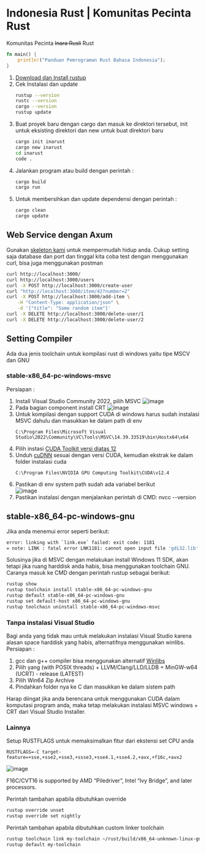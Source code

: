 # Indonesia Rust | Komunitas Pecinta Rust
Komunitas Pecinta <del>Inara Rusli</del> Rust
```rs
fn main() {
    println!("Panduan Pemrograman Rust Bahasa Indonesia");
}
```

1. [Download dan Install rustup](https://www.rust-lang.org/tools/install)  
2. Cek Instalasi dan update
   ```sh
   rustup --version
   rustc --version
   cargo --version
   rustup update
   ```
3. Buat proyek baru dengan cargo dan masuk ke direktori tersebut, init untuk eksisting direktori dan new untuk buat direktori baru
   ```sh
   cargo init inarust
   cargo new inarust
   cd inarust
   code .
   ```
4. Jalankan program atau build dengan perintah :
   ```sh
   cargo build
   cargo run
   ```
5. Untuk membersihkan dan update dependensi dengan perintah :
   ```sh
   cargo clean
   cargo update
   ```

## Web Service dengan Axum

Gunakan [skeleton kami](https://github.com/inarust/inarust) untuk mempermudah hidup anda.
Cukup setting saja database dan port dan tinggal kita coba test dengan menggunakan curl, bisa juga menggunakan postman
```sh
curl http://localhost:3000/
curl http://localhost:3000/users
curl -X POST http://localhost:3000/create-user
curl "http://localhost:3000/item/42?number=2"
curl -X POST http://localhost:3000/add-item \
    -H "Content-Type: application/json" \
    -d '{"title": "Some random item"}'
curl -X DELETE http://localhost:3000/delete-user/1
curl -X DELETE http://localhost:3000/delete-user/2

```

## Setting Compiler

Ada dua jenis toolchain untuk kompilasi rust di windows yaitu tipe MSCV dan GNU

### stable-x86_64-pc-windows-msvc

Persiapan :
1. Install Visual Studio Community 2022, pilih MSVC
   ![image](https://github.com/inarust/inarust.github.io/assets/11188109/d5e16ee3-a331-46fd-aba6-6d86f602486f)  
2. Pada bagian component install CRT
   ![image](https://github.com/inarust/inarust.github.io/assets/11188109/8cfa439d-866f-4077-aeaf-1b4881144c9b)  
3. Untuk kompilasi dengan support CUDA di windows harus sudah instalasi MSVC dahulu dan masukkan ke dalam path di env
   ```env
   C:\Program Files\Microsoft Visual Studio\2022\Community\VC\Tools\MSVC\14.39.33519\bin\Hostx64\x64
   ```
4. Pilih instasi [CUDA Toolkit versi diatas 12](https://developer.nvidia.com/cuda-toolkit)
5. Unduh [cuDNN](https://developer.nvidia.com/rdp/cudnn-archive) sesuai dengan versi CUDA, kemudian ekstrak ke dalam folder instalasi cuda
   ```env
   C:\Program Files\NVIDIA GPU Computing Toolkit\CUDA\v12.4
   ```
6. Pastikan di env system path sudah ada variabel berikut  
   ![image](https://github.com/inarust/inarust.github.io/assets/11188109/0d152055-5d2f-4266-838c-6ce105dddea9)  
7. Pastikan instalasi dengan menjalankan perintah di CMD: nvcc --version


## stable-x86_64-pc-windows-gnu

Jika anda menemui error seperti berikut:
```sh
error: linking with `link.exe` failed: exit code: 1181
= note: LINK : fatal error LNK1181: cannot open input file 'gdi32.lib'
```
Solusinya jika di MSVC dengan melakukan install Windows 11 SDK, akan tetapi jika ruang harddisk anda habis, bisa menggunakan toolchain GNU. Caranya masuk ke CMD dengan perintah rustup sebagai berikut:
```sh
rustup show
rustup toolchain install stable-x86_64-pc-windows-gnu
rustup default stable-x86_64-pc-windows-gnu
rustup set default-host x86_64-pc-windows-gnu
rustup toolchain uninstall stable-x86_64-pc-windows-msvc
```

### Tanpa instalasi Visual Studio

Bagi anda yang tidak mau untuk melakukan instalasi Visual Studio karena alasan space harddisk yang habis, alternatifnya menggunakan winlibs. Persiapan :
1. gcc dan g++ compiler bisa menggunakan alternatif [Winlibs](https://winlibs.com/)
2. Pilih yang (with POSIX threads) + LLVM/Clang/LLD/LLDB + MinGW-w64 (UCRT) - release (LATEST)
3. Pilih Win64 Zip Archive
4. Pindahkan folder nya ke C dan masukkan ke dalam sistem path

Harap diingat jika anda berencana untuk menggunakan CUDA dalam komputasi program anda, maka tetap melakukan instalasi MSVC windows + CRT dari Visual Studio Installer.

### Lainnya

Setup RUSTFLAGS untuk memaksimalkan fitur dari ekstensi set CPU anda
```env
RUSTFLAGS=-C target-feature=+sse,+sse2,+sse3,+ssse3,+sse4.1,+sse4.2,+avx,+f16c,+avx2
```
![image](https://github.com/inarust/inarust.github.io/assets/11188109/7c095d04-33ff-4859-968a-8e5e6e4befce)  

F16C/CVT16 is supported by AMD “Piledriver”, Intel “Ivy Bridge”, and later processors.

Perintah tambahan apabila dibutuhkan override
```sh
rustup override unset
rustup override set nightly
```

Perintah tambahan apabila dibutuhkan custom linker toolchain
```sh
rustup toolchain link my-toolchain ~/rust/build/x86_64-unknown-linux-gnu/stage2/
rustup default my-toolchain
```
